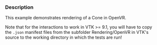 ### Description

This example demonstrates rendering of a Cone in OpenVR.

Note that for the interactions to work in VTK >= 9.1, you will have to copy the `.json` manifest files from the
subfolder Rendering/OpenVR in VTK's source to the working directory in which the tests are run!
